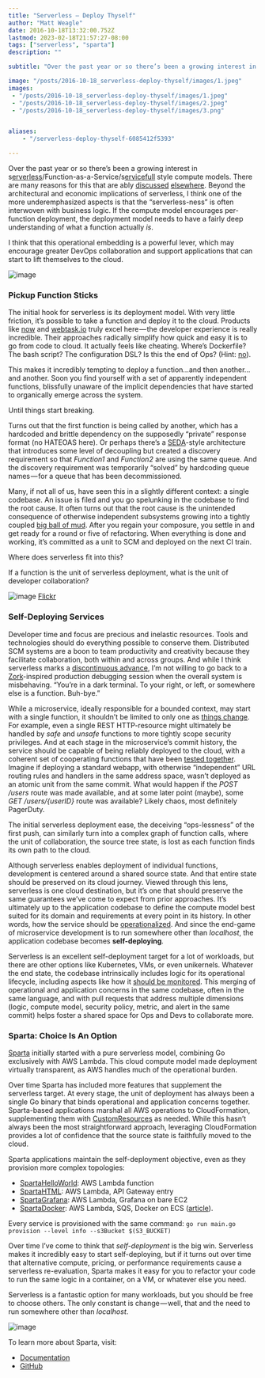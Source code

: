 ```yaml
---
title: "Serverless — Deploy Thyself"
author: "Matt Weagle"
date: 2016-10-18T13:32:00.752Z
lastmod: 2023-02-18T21:57:27-08:00
tags: ["serverless", "sparta"]
description: ""

subtitle: "Over the past year or so there’s been a growing interest in serverless/Function-as-a-Service/servicefull style compute models. There are…"

image: "/posts/2016-10-18_serverless-deploy-thyself/images/1.jpeg"
images:
 - "/posts/2016-10-18_serverless-deploy-thyself/images/1.jpeg"
 - "/posts/2016-10-18_serverless-deploy-thyself/images/2.jpeg"
 - "/posts/2016-10-18_serverless-deploy-thyself/images/3.png"


aliases:
    - "/serverless-deploy-thyself-6085412f5393"

---
```


Over the past year or so there’s been a growing interest in s[erverless](https://serverless.zone/)/Function-as-a-Service/s[ervicefull](http://www.slideshare.net/ServerlessConf/patrick-debois-from-serverless-to-servicefull) style compute models. There are many reasons for this that are ably [discussed](http://martinfowler.com/articles/serverless.html) [elsewhere](http://techbeacon.com/essential-guide-serverless-technologies-architectures). Beyond the architectural and economic implications of serverless, I think one of the more underemphasized aspects is that the “serverless-ness” is often interwoven with business logic. If the compute model encourages per-function deployment, the deployment model needs to have a fairly deep understanding of what a function actually _is_.

I think that this operational embedding is a powerful lever, which may encourage greater DevOps collaboration and support applications that can start to lift themselves to the cloud.

![image](/posts/2016-10-18_serverless-deploy-thyself/images/1.jpeg#layoutTextWidth)


### Pickup Function Sticks

The initial hook for serverless is its deployment model. With very little friction, it’s possible to take a function and deploy it to the cloud. Products like [now](https://zeit.co/now) and [webtask.io](https://webtask.io/) truly excel here — the developer experience is really incredible. Their approaches radically simplify how quick and easy it is to go from code to cloud. It actually feels like cheating. Where’s Dockerfile? The bash script? The configuration DSL? Is this the end of Ops? (Hint: [no](https://charity.wtf/2016/05/31/wtf-is-operations-serverless/)).

This makes it incredibly tempting to deploy a function…and then another…and another. Soon you find yourself with a set of apparently independent functions, blissfully unaware of the implicit dependencies that have started to organically emerge across the system.

Until things start breaking.

Turns out that the first function is being called by another, which has a hardcoded and brittle dependency on the supposedly “private” response format (no HATEOAS here). Or perhaps there’s a [SEDA](https://en.wikipedia.org/wiki/Staged_event-driven_architecture)-style architecture that introduces some level of decoupling but created a discovery requirement so that _Function1_ and _Function2_ are using the same queue. And the discovery requirement was temporarily “solved” by hardcoding queue names — for a queue that has been decommissioned.

Many, if not all of us, have seen this in a slightly different context: a single codebase. An issue is filed and you go spelunking in the codebase to find the root cause. It often turns out that the root cause is the unintended consequence of otherwise independent subsystems growing into a tightly coupled [big ball of mud](http://www.laputan.org/mud/). After you regain your composure, you settle in and get ready for a round or five of refactoring. When everything is done and working, it’s committed as a unit to SCM and deployed on the next CI train.

Where does serverless fit into this?

If a function is the unit of serverless deployment, what is the unit of developer collaboration?

![image](/posts/2016-10-18_serverless-deploy-thyself/images/2.jpeg#layoutTextWidth)
[Flickr](https://www.flickr.com/photos/jeanot/16246807237/in/photolist-qKF8La-bvdqyV-6n1F5g-dvz67r-dvgA9k-5izZ9G-bxZEqf-8tjp9P-fyM5JZ-ctkbEL-e2hM4x-khP7ix-7fef1J-s6D5d6-pokNbG-nrbbfU-ohS6Ax-ph5Z7i-GyFBsA-keKRkn-aBzjBV-ntqLdj-ei7nXj-kDGaN7-opFvAr-n9YN1y-6xtjm4-keN9DL-nGYD65-aaPQph-np7sgz-sk5BF-gZPmpW-kDE1cP-o8hpER-oU3RTG-5aVqsn-jW8mvG-4obKup-Jqkiyw-KoWRy-eSkpXw-k17cDx-emwbpc-cGZvfj-gmGQiE-nHaS5H-dLGYw8-afdMpB-np9M3C)



### Self-Deploying Services

Developer time and focus are precious and inelastic resources. Tools and technologies should do everything possible to conserve them. Distributed SCM systems are a boon to team productivity and creativity because they facilitate collaboration, both within and across groups. And while I think serverless marks a [discontinuous advance](https://medium.com/@mweagle/serverless-the-next-discontinuity-da44823992d8#.9uziy47c7), I’m not willing to go back to a [Zork](https://en.wikipedia.org/wiki/Zork)-inspired production debugging session when the overall system is misbehaving. “You’re in a dark terminal. To your right, or left, or somewhere else is a function. Buh-bye.”

While a microservice, ideally responsible for a bounded context, may start with a single function, it shouldn’t be limited to only one as [things change](https://www.thoughtworks.com/insights/blog/microservices-evolutionary-architecture). For example, even a single REST HTTP-resource might ultimately be handled by _safe_ and _unsafe_ functions to more tightly scope security privileges. And at each stage in the microservice’s commit history, the service should be capable of being reliably deployed to the cloud, with a coherent set of cooperating functions that have been [tested together](https://serverless.zone/unit-and-integration-testing-for-lambda-fc9510963003#.5j1za7e9q). Imagine if deploying a standard webapp, with otherwise “independent” URL routing rules and handlers in the same address space, wasn’t deployed as an atomic unit from the same commit. What would happen if the _POST /users_ route was made available, and at some later point (maybe), some _GET /users/{userID}_ route was available? Likely chaos, most definitely PagerDuty.

The initial serverless deployment ease, the deceiving “ops-lessness” of the first push, can similarly turn into a complex graph of function calls, where the unit of collaboration, the source tree state, is lost as each function finds its own path to the cloud.

Although serverless enables deployment of individual functions, development is centered around a shared source state. And that entire state should be preserved on its cloud journey. Viewed through this lens, serverless is one cloud destination, but it’s one that should preserve the same guarantees we’ve come to expect from prior approaches. It’s ultimately up to the application codebase to define the compute model best suited for its domain and requirements at every point in its history. In other words, how the service should be [operationalized](http://nealford.com/memeagora/2015/03/30/architecture_is_abstract_until_operationalized.html). And since the end-game of microservice development is to run somewhere other than _localhost_, the application codebase becomes **self-deploying**_._

> [](https://twitter.com/LuitvD/status/785460722256019456)


Serverless is an excellent self-deployment target for a lot of workloads, but there are other options like Kubernetes, VMs, or even unikernels. Whatever the end state, the codebase intrinsically includes logic for its operational lifecycle, including aspects like how it [should be monitored](https://vimeo.com/173610242). This merging of operational and application concerns in the same codebase, often in the same language, and with pull requests that address multiple dimensions (logic, compute model, security policy, metric, and alert in the same commit) helps foster a shared space for Ops and Devs to collaborate more.

### Sparta: Choice Is An Option

[Sparta](http://gosparta.io) initially started with a pure serverless model, combining Go exclusively with AWS Lambda. This cloud compute model made deployment virtually transparent, as AWS handles much of the operational burden.

Over time Sparta has included more features that supplement the serverless target. At every stage, the unit of deployment has always been a single Go binary that binds operational and application concerns together. Sparta-based applications marshal all AWS operations to CloudFormation, supplementing them with [CustomResources](http://docs.aws.amazon.com/AWSCloudFormation/latest/UserGuide/template-custom-resources-lambda.html) as needed. While this hasn’t always been the most straightforward approach, leveraging CloudFormation provides a lot of confidence that the source state is faithfully moved to the cloud.

Sparta applications maintain the self-deployment objective, even as they provision more complex topologies:

*   [SpartaHelloWorld](https://github.com/mweagle/SpartaHelloWorld): AWS Lambda function
*   [SpartaHTML](https://github.com/mweagle/SpartaHTML): AWS Lambda, API Gateway entry
*   [SpartaGrafana](https://github.com/mweagle/SpartaGrafana): AWS Lambda, Grafana on bare EC2
*   [SpartaDocker](https://github.com/mweagle/SpartaDocker): AWS Lambda, SQS, Docker on ECS ([article](https://serverless.zone/flexibility-is-a-virtue-54059d75b1ef#.g9xjv11d9)).

Every service is provisioned with the same command:
`go run main.go provision --level info --s3Bucket $(S3_BUCKET)`

Over time I’ve come to think that _self-deployment_ is the big win. Serverless makes it incredibly easy to start self-deploying, but if it turns out over time that alternative compute, pricing, or performance requirements cause a serverless re-evaluation, Sparta makes it easy for you to refactor your code to run the same logic in a container, on a VM, or whatever else you need.

Serverless is a fantastic option for many workloads, but you should be free to choose others. The only constant is change — well, that and the need to run somewhere other than _localhost_.

![image](/posts/2016-10-18_serverless-deploy-thyself/images/3.png#layoutTextWidth)


To learn more about Sparta, visit:

*   [Documentation](http://gosparta.io)
*   [GitHub](https://github.com/mweagle/Sparta)
